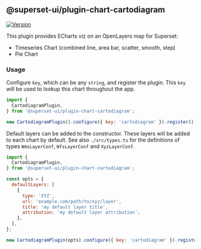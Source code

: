 <!--
Licensed to the Apache Software Foundation (ASF) under one
or more contributor license agreements.  See the NOTICE file
distributed with this work for additional information
regarding copyright ownership.  The ASF licenses this file
to you under the Apache License, Version 2.0 (the
"License"); you may not use this file except in compliance
with the License.  You may obtain a copy of the License at

  http://www.apache.org/licenses/LICENSE-2.0

Unless required by applicable law or agreed to in writing,
software distributed under the License is distributed on an
"AS IS" BASIS, WITHOUT WARRANTIES OR CONDITIONS OF ANY
KIND, either express or implied.  See the License for the
specific language governing permissions and limitations
under the License.
-->

## @superset-ui/plugin-chart-cartodiagram

[![Version](https://img.shields.io/npm/v/@superset-ui/plugin-chart-cartodiagram.svg?style=flat-square)](https://www.npmjs.com/package/@superset-ui/plugin-chart-cartodiagram)

This plugin provides ECharts viz on an OpenLayers map for Superset:

- Timeseries Chart (combined line, area bar, scatter, smooth, step)
- Pie Chart

### Usage

Configure `key`, which can be any `string`, and register the plugin. This `key` will be used to
lookup this chart throughout the app.

```js
import {
  CartodiagramPlugin,
} from '@superset-ui/plugin-chart-cartodiagram';

new CartodiagramPlugin().configure({ key: 'cartodiagram' }).register();
```

Default layers can be added to the constructor. These layers will be added to each chart by default. See also `./src/types.ts` for the definitions of types `WmsLayerConf`, `WfsLayerConf` and `XyzLayerConf`.

```js
import {
  CartodiagramPlugin,
} from '@superset-ui/plugin-chart-cartodiagram';

const opts = {
  defaultLayers: [
    {
      type: 'XYZ',
      url: 'example.com/path/to/xyz/layer',
      title: 'my default layer title',
      attribution: 'my default layer attribution',
    },
  ],
};

new CartodiagramPlugin(opts).configure({ key: 'cartodiagram' }).register();
```
